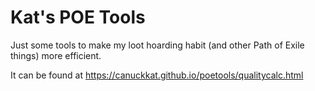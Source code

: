 Kat's POE Tools
==========
Just some tools to make my loot hoarding habit (and other Path of Exile things) more efficient.

It can be found at https://canuckkat.github.io/poetools/qualitycalc.html
